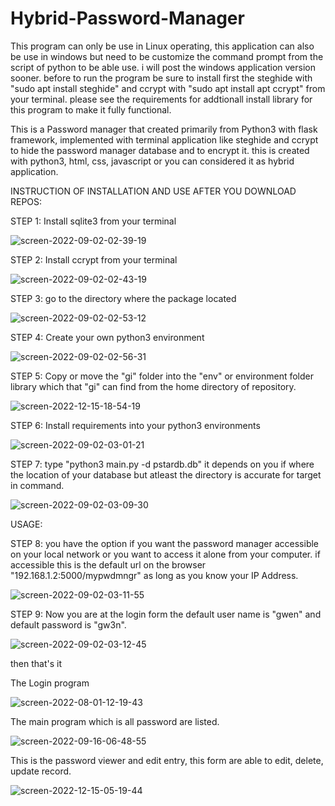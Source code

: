 # Hybrid-Password-Manager

This program can only be use in Linux operating, this application can also be use in windows but need to be customize the command prompt from the script of python to be able use. i will post the windows application version sooner.
before to run the program be sure to install first the steghide with "sudo apt install steghide" and ccrypt with "sudo apt install apt ccrypt" from your terminal.
please see the requirements for addtionall install library for this program to  make it fully functional.

This is a Password manager that created primarily from Python3 with flask framework, implemented with terminal application like steghide and ccrypt to hide the password manager database and to encrypt it. this is created with python3, html, css, javascript or you can considered it as hybrid application.

INSTRUCTION OF INSTALLATION AND USE AFTER YOU DOWNLOAD REPOS:

STEP 1:
Install sqlite3 from your terminal

![screen-2022-09-02-02-39-19](https://user-images.githubusercontent.com/36027987/187988923-e4356239-aff7-42fe-9062-afe913f7f7d3.jpg)


STEP 2:
Install ccrypt from your terminal

![screen-2022-09-02-02-43-19](https://user-images.githubusercontent.com/36027987/187989144-dac7c742-c153-4fd4-ac74-7f5e6afe1c9d.jpg)


STEP 3:
go to the directory where the package located

![screen-2022-09-02-02-53-12](https://user-images.githubusercontent.com/36027987/187990983-cebd8600-52a5-4bef-9912-1985a8487a22.jpg)


STEP 4:
Create your own python3 environment

![screen-2022-09-02-02-56-31](https://user-images.githubusercontent.com/36027987/187991610-c2a51716-f59f-4633-9480-a276cda28cfe.jpg)


STEP 5:
Copy or move the "gi" folder into the "env" or environment folder library which that "gi" can find from the home directory of repository.

![screen-2022-12-15-18-54-19](https://user-images.githubusercontent.com/36027987/207842753-430af7cf-399d-4950-b288-f52ff5082df4.jpg)

STEP 6:
Install requirements into your python3 environments

![screen-2022-09-02-03-01-21](https://user-images.githubusercontent.com/36027987/187992289-a23c2a6b-cda9-438f-ac1a-7cbff2b0e692.jpg)

STEP 7:
type "python3 main.py -d pstardb.db" it depends on you if where the location of your database but atleast the directory is accurate for target in command.

![screen-2022-09-02-03-09-30](https://user-images.githubusercontent.com/36027987/187993561-cdb5f17d-704b-40bb-93bb-563fc0a2c957.jpg)

USAGE:

STEP 8:
you have the option if you want the password manager accessible on your local network or you want to access it alone from your computer. if accessible this is the default url on the browser "192.168.1.2:5000/mypwdmngr" as long as you know your IP Address.

![screen-2022-09-02-03-11-55](https://user-images.githubusercontent.com/36027987/187993960-9bf8816e-d2b1-4564-a958-546b86bed9a1.jpg)

STEP 9:
Now you are at the login form the default user name is "gwen" and default password is "gw3n".

![screen-2022-09-02-03-12-45](https://user-images.githubusercontent.com/36027987/187994330-bef4612d-58bc-438d-8f78-563e27f6410f.jpg)

then that's it

The Login program

![screen-2022-08-01-12-19-43](https://user-images.githubusercontent.com/36027987/182161491-c7bb2fba-1e3f-4cea-b554-d542a8f0277d.jpg)

The main program which is all password are listed.

![screen-2022-09-16-06-48-55](https://user-images.githubusercontent.com/36027987/190521958-f883f809-133d-4b2f-a97f-eced8305cc38.jpg)

This is the password viewer and edit entry, this form are able to edit, delete, update record.

![screen-2022-12-15-05-19-44](https://user-images.githubusercontent.com/36027987/207717358-6af35a7a-8127-47c5-a322-c7e7574567b3.jpg)




